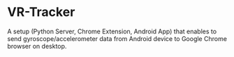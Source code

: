 # VR-Tracker
A setup (Python Server, Chrome Extension, Android App) that enables to send gyroscope/accelerometer data from Android device to Google Chrome browser on desktop.

